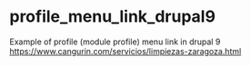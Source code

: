 # profile_menu_link_drupal9
Example of profile (module profile) menu link in drupal 9 https://www.cangurin.com/servicios/limpiezas-zaragoza.html 
